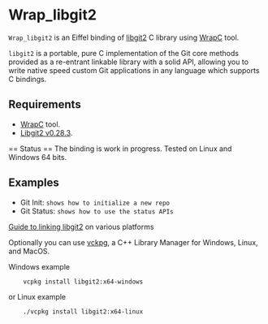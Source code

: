 
# Wrap_libgit2 
`Wrap_libgit2` is an Eiffel binding of [libgit2](https://libgit2.org/) C library
using [WrapC](https://github.com/eiffel-wrap-c/WrapC) tool.

`libgit2` is a portable, pure C implementation of the Git core methods provided as a re-entrant linkable library with a solid API, 
allowing you to write native speed custom Git applications in any language which supports C bindings.

## Requirements 

*  [WrapC](https://github.com/eiffel-wrap-c/WrapC) tool.
*  [Libgit2 v0.28.3](https://github.com/libgit2/libgit2/releases).

== Status ==
The binding is work in progress.
Tested on Linux and Windows 64 bits.

## Examples 

* Git Init: 		`shows how to initialize a new repo`
* Git Status:		`shows how to use the status APIs` 

[Guide to linking libgit2](https://libgit2.org/docs/guides/build-and-link/) on various platforms

Optionally you can use [vckpg](https://github.com/Microsoft/vcpkg), a C++ Library Manager for Windows, Linux, and MacOS.

Windows example
```
	vcpkg install libgit2:x64-windows
```
or
Linux example
```
	./vcpkg install libgit2:x64-linux
```








